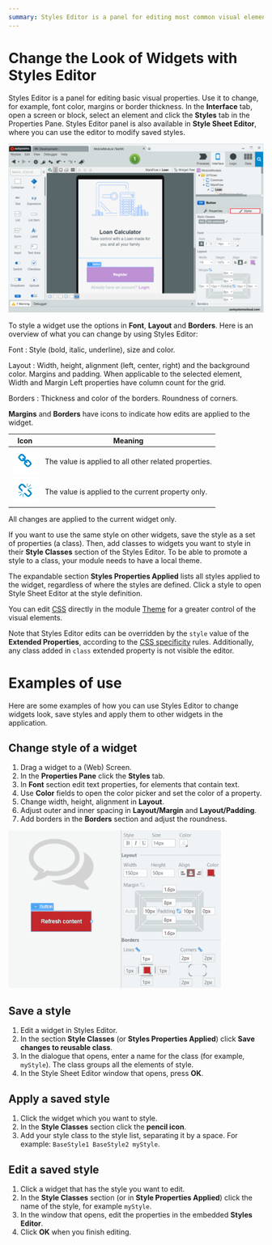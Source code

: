 ```yaml
---
summary: Styles Editor is a panel for editing most common visual elements, such as color, size, alignment, borders. You don't need to know CSS to use it.
---
```


# Change the Look of Widgets with Styles Editor

Styles Editor is a panel for editing basic visual properties. Use it to change, for example, font color, margins or border thickness. In the **Interface** tab, open a screen or block, select an element and click the **Styles** tab in the Properties Pane. Styles Editor panel is also available in **Style Sheet Editor**, where you can use the editor to modify saved styles.

![](images/styles-editor-full-app-window.png)

To style a widget use the options in **Font**, **Layout** and **Borders**. Here is an overview of what you can change by using Styles Editor:

Font
:   Style (bold, italic, underline), size and color.

Layout
:     Width, height, alignment (left, center, right) and the background color. Margins and padding. When applicable to the selected element, Width and Margin Left properties have column count for the grid.

Borders
:   Thickness and color of the borders. Roundness of corners. 

**Margins** and **Borders** have icons to indicate how edits are applied to the widget.

| Icon  | Meaning  |
|---|---|
|![](images/styles-editor-icon-editable-unlocked.png) | The value is applied to all other related properties. |
|![](images/styles-editor-icon-editable-locked.png) | The value is applied to the current property only. |

All changes are applied to the current widget only.

If you want to use the same style on other widgets, save the style as a set of properties (a class). Then, add classes to widgets you want to style in their **Style Classes** section of the Styles Editor. To be able to promote a style to a class, your module needs to have a local theme.

The expandable section **Styles Properties Applied** lists all styles applied to the widget, regardless of where the styles are defined. Click a style to open Style Sheet Editor at the style definition.

You can edit [CSS](<css.md>) directly in the module [Theme](<themes.md>) for a greater control of the visual elements.

Note that Styles Editor edits can be overridden by the `style` value of the **Extended Properties**, according to the [CSS specificity](<css.md#css-specificity>) rules. Additionally, any class added in `class` extended property is not visible the editor.

# Examples of use

Here are some examples of how you can use Styles Editor to change widgets look, save styles and apply them to other widgets in the application.

## Change style of a widget

1. Drag a widget to a (Web) Screen.
1. In the **Properties Pane** click the **Styles** tab.
1. In **Font** section edit text properties, for elements that contain text.
1. Use **Color** fields to open the color picker and set the color of a property.
1. Change width, height, alignment in **Layout**.
1. Adjust outer and inner spacing in **Layout/Margin** and **Layout/Padding**.
1. Add borders in the **Borders** section and adjust the roundness.

![](images/styles-editor-animation.gif)

## Save a style

1. Edit a widget in Styles Editor.
1. In the section **Style Classes** (or **Styles Properties Applied**) click **Save changes to reusable class**.
1. In the dialogue that opens, enter a name for the class (for example, `myStyle`). The class groups all the elements of style.
1. In the Style Sheet Editor window that opens, press **OK**.

## Apply a saved style

1. Click the widget which you want to style.
1. In the **Style Classes** section click the **pencil icon**.
1. Add your style class to the style list, separating it by a space. For example: `BaseStyle1 BaseStyle2 myStyle`.

## Edit a saved style

1. Click a widget that has the style you want to edit.
1. In the **Style Classes** section (or in **Style Properties Applied**) click the name of the style, for example `myStyle`.
1. In the window that opens, edit the properties in the embedded **Styles Editor**.
1. Click **OK** when you finish editing.

